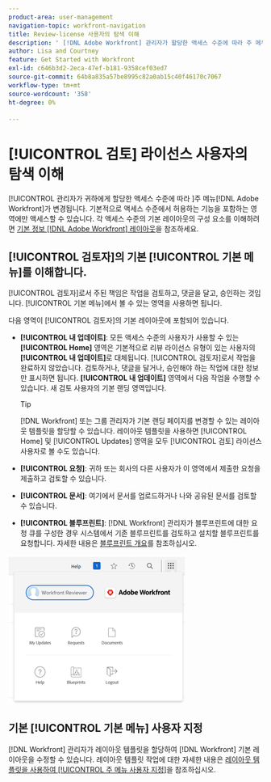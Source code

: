 ```yaml
---
product-area: user-management
navigation-topic: workfront-navigation
title: Review-license 사용자의 탐색 이해
description: ' [!DNL Adobe Workfront] 관리자가 할당한 액세스 수준에 따라 주 메뉴가 변경됩니다. 기본적으로 액세스 수준에서 허용하는 기능을 포함하는 영역에만 액세스할 수 있습니다.'
author: Lisa and Courtney
feature: Get Started with Workfront
exl-id: c646b3d2-2eca-47ef-b181-9358cef03ed7
source-git-commit: 64b8a835a57be8995c82a0ab15c40f46170c7067
workflow-type: tm+mt
source-wordcount: '358'
ht-degree: 0%

---
```


# [!UICONTROL 검토] 라이선스 사용자의 탐색 이해

[!UICONTROL  관리자가 귀하에게 할당한 액세스 수준에 따라 ]주 메뉴[!DNL Adobe Workfront]가 변경됩니다. 기본적으로 액세스 수준에서 허용하는 기능을 포함하는 영역에만 액세스할 수 있습니다. 각 액세스 수준의 기본 레이아웃의 구성 요소를 이해하려면 [기본 정보 [!DNL Adobe Workfront] 레이아웃](../../../administration-and-setup/customize-workfront/use-layout-templates/about-the-default-wf-layout.md)을 참조하세요.

## [!UICONTROL 검토자]의 기본 [!UICONTROL 기본 메뉴]를 이해합니다.

[!UICONTROL 검토자]로서 주된 책임은 작업을 검토하고, 댓글을 달고, 승인하는 것입니다. [!UICONTROL 기본 메뉴]에서 볼 수 있는 영역을 사용하면 됩니다.

다음 영역이 [!UICONTROL 검토자]의 기본 레이아웃에 포함되어 있습니다.

* **[!UICONTROL 내 업데이트]**: 모든 액세스 수준의 사용자가 사용할 수 있는 **[!UICONTROL Home]** 영역은 기본적으로 리뷰 라이선스 유형이 있는 사용자의 **[!UICONTROL 내 업데이트]**&#x200B;로 대체됩니다. [!UICONTROL 검토자]로서 작업을 완료하지 않았습니다. 검토하거나, 댓글을 달거나, 승인해야 하는 작업에 대한 정보만 표시하면 됩니다. **[!UICONTROL 내 업데이트]** 영역에서 다음 작업을 수행할 수 있습니다. 새 검토 사용자의 기본 랜딩 영역입니다.

  >[!TIP]
  >
  >[!DNL Workfront] 또는 그룹 관리자가 기본 랜딩 페이지를 변경할 수 있는 레이아웃 템플릿을 할당할 수 있습니다. 레이아웃 템플릿을 사용하면 [!UICONTROL Home] 및 [!UICONTROL Updates] 영역을 모두 [!UICONTROL 검토] 라이선스 사용자로 볼 수도 있습니다.

* **[!UICONTROL 요청]**: 귀하 또는 회사의 다른 사용자가 이 영역에서 제출한 요청을 제출하고 검토할 수 있습니다.
* **[!UICONTROL 문서]**: 여기에서 문서를 업로드하거나 나와 공유된 문서를 검토할 수 있습니다.
* **[!UICONTROL 블루프린트]**: [!DNL Workfront] 관리자가 블루프린트에 대한 요청 큐를 구성한 경우 시스템에서 기존 블루프린트를 검토하고 설치할 블루프린트를 요청합니다. 자세한 내용은 [블루프린트 개요](../../../administration-and-setup/blueprints/blueprints-overview.md)를 참조하십시오.


![주 메뉴에서 내 업데이트에 액세스](assets/access-my-updates-from-main-menu-reviewer-user-nwe-350x294.png)

## 기본 [!UICONTROL 기본 메뉴] 사용자 지정

[!DNL Workfront] 관리자가 레이아웃 템플릿을 할당하여 [!DNL Workfront] 기본 레이아웃을 수정할 수 있습니다. 레이아웃 템플릿 작업에 대한 자세한 내용은 [레이아웃 템플릿을 사용하여 [!UICONTROL 주 메뉴 사용자 지정]](../../../administration-and-setup/customize-workfront/use-layout-templates/customize-main-menu.md)을 참조하십시오.
